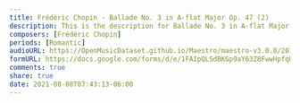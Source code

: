 ```yaml
---
title: Frédéric Chopin - Ballade No. 3 in A-flat Major Op. 47 (2)
description: This is the description for Ballade No. 3 in A-flat Major Op. 47 by Frédéric Chopin
composers: [Frédéric Chopin]
periods: [Romantic]
audioURL: https://OpenMusicDataset.github.io/Maestro/maestro-v3.0.0/2011/MIDI-Unprocessed_10_R2_2011_MID--AUDIO_R2-D3_11_Track11_wav.midi
formURL: https://docs.google.com/forms/d/e/1FAIpQLSdBKGp9aY63Z8FwwHpfqUFnFeFmA3zMmkgsCV6kHLnXDS7-8A/viewform
comments: true
share: true
date: 2021-08-08T07:43:13-06:00
---
```


